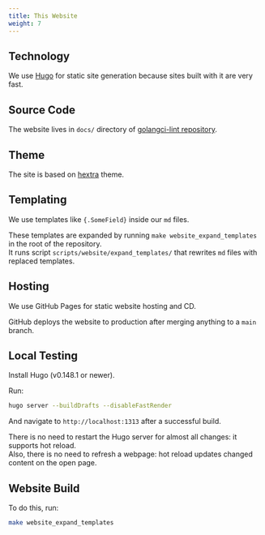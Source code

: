 ```yaml
---
title: This Website
weight: 7
---
```


## Technology

We use [Hugo](https://gohugo.io/) for static site generation because sites built with it are very fast.

## Source Code

The website lives in `docs/` directory of [golangci-lint repository](https://github.com/golangci/golangci-lint).

## Theme

The site is based on [hextra](https://github.com/imfing/hextra) theme.

## Templating

We use templates like `{.SomeField}` inside our `md` files.

These templates are expanded by running `make website_expand_templates` in the root of the repository.  
It runs script `scripts/website/expand_templates/` that rewrites `md` files with replaced templates.

## Hosting

We use GitHub Pages for static website hosting and CD.

GitHub deploys the website to production after merging anything to a `main` branch.

## Local Testing

Install Hugo (v0.148.1 or newer).

Run:

```bash
hugo server --buildDrafts --disableFastRender
```

And navigate to `http://localhost:1313` after a successful build.

There is no need to restart the Hugo server for almost all changes: it supports hot reload.  
Also, there is no need to refresh a webpage: hot reload updates changed content on the open page.

## Website Build

To do this, run:

```bash
make website_expand_templates
```
